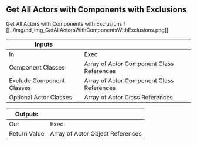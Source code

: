 ## Get All Actors with Components with Exclusions
Get All Actors with Components with Exclusions
![[../img/nd_img_GetAllActorsWithComponentsWithExclusions.png]]

|Inputs||
|--|--|
| In | Exec |
| Component Classes | Array of Actor Component Class References |
| Exclude Component Classes | Array of Actor Component Class References |
| Optional Actor Classes | Array of Actor Class References |

|Outputs||
|--|--|
| Out | Exec |
| Return Value | Array of Actor Object References |
